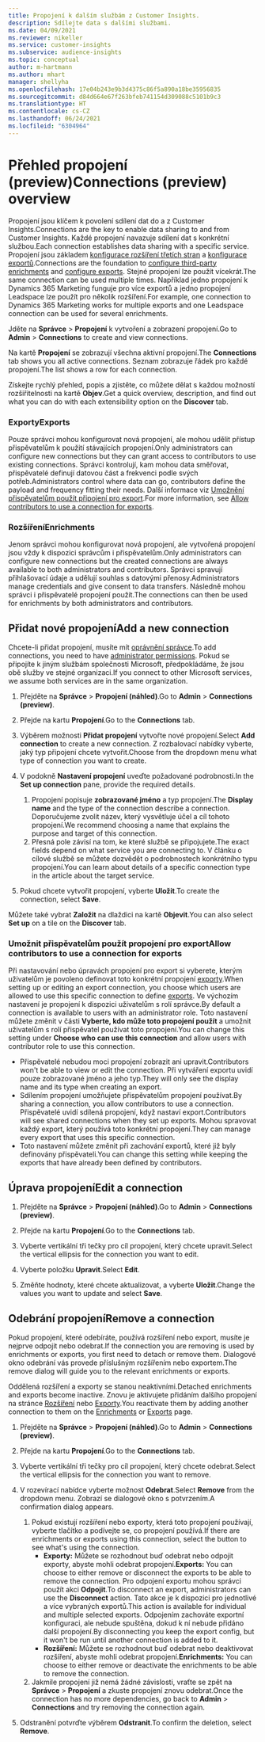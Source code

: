 ```yaml
---
title: Propojení k dalším službám z Customer Insights.
description: Sdílejte data s dalšími službami.
ms.date: 04/09/2021
ms.reviewer: nikeller
ms.service: customer-insights
ms.subservice: audience-insights
ms.topic: conceptual
author: m-hartmann
ms.author: mhart
manager: shellyha
ms.openlocfilehash: 17e04b243e9b3d4375c86f5a890a18be35956835
ms.sourcegitcommit: d84d664e67f263bfeb741154d309088c5101b9c3
ms.translationtype: HT
ms.contentlocale: cs-CZ
ms.lasthandoff: 06/24/2021
ms.locfileid: "6304964"
---
```

# <a name="connections-preview-overview"></a><span data-ttu-id="c487b-103">Přehled propojení (preview)</span><span class="sxs-lookup"><span data-stu-id="c487b-103">Connections (preview) overview</span></span>

<span data-ttu-id="c487b-104">Propojení jsou klíčem k povolení sdílení dat do a z Customer Insights.</span><span class="sxs-lookup"><span data-stu-id="c487b-104">Connections are the key to enable data sharing to and from Customer Insights.</span></span> <span data-ttu-id="c487b-105">Každé propojení navazuje sdílení dat s konkrétní službou.</span><span class="sxs-lookup"><span data-stu-id="c487b-105">Each connection establishes data sharing with a specific service.</span></span> <span data-ttu-id="c487b-106">Propojení jsou základem [konfigurace rozšíření třetích stran](enrichment-hub.md) a [konfigurace exportů](export-destinations.md).</span><span class="sxs-lookup"><span data-stu-id="c487b-106">Connections are the foundation to [configure third-party enrichments](enrichment-hub.md) and [configure exports](export-destinations.md).</span></span> <span data-ttu-id="c487b-107">Stejné propojení lze použít vícekrát.</span><span class="sxs-lookup"><span data-stu-id="c487b-107">The same connection can be used multiple times.</span></span> <span data-ttu-id="c487b-108">Například jedno propojení k Dynamics 365 Marketing funguje pro více exportů a jedno propojení Leadspace lze použít pro několik rozšíření.</span><span class="sxs-lookup"><span data-stu-id="c487b-108">For example, one connection to Dynamics 365 Marketing works for multiple exports and one Leadspace connection can be used for several enrichments.</span></span>

<span data-ttu-id="c487b-109">Jděte na **Správce** > **Propojení** k vytvoření a zobrazení propojení.</span><span class="sxs-lookup"><span data-stu-id="c487b-109">Go to **Admin** > **Connections** to create and view connections.</span></span>

<span data-ttu-id="c487b-110">Na kartě **Propojení** se zobrazují všechna aktivní propojení.</span><span class="sxs-lookup"><span data-stu-id="c487b-110">The **Connections** tab shows you all active connections.</span></span> <span data-ttu-id="c487b-111">Seznam zobrazuje řádek pro každé propojení.</span><span class="sxs-lookup"><span data-stu-id="c487b-111">The list shows a row for each connection.</span></span> 

<span data-ttu-id="c487b-112">Získejte rychlý přehled, popis a zjistěte, co můžete dělat s každou možností rozšiřitelnosti na kartě **Objev**.</span><span class="sxs-lookup"><span data-stu-id="c487b-112">Get a quick overview, description, and find out what you can do with each extensibility option on the **Discover** tab.</span></span>

### <a name="exports"></a><span data-ttu-id="c487b-113">Exporty</span><span class="sxs-lookup"><span data-stu-id="c487b-113">Exports</span></span>

<span data-ttu-id="c487b-114">Pouze správci mohou konfigurovat nová propojení, ale mohou udělit přístup přispěvatelům k použití stávajících propojení.</span><span class="sxs-lookup"><span data-stu-id="c487b-114">Only administrators can configure new connections but they can grant access to contributors to use existing connections.</span></span> <span data-ttu-id="c487b-115">Správci kontrolují, kam mohou data směřovat, přispěvatelé definují datovou část a frekvenci podle svých potřeb.</span><span class="sxs-lookup"><span data-stu-id="c487b-115">Administrators control where data can go, contributors define the payload and frequency fitting their needs.</span></span> <span data-ttu-id="c487b-116">Další informace viz [Umožnění přispěvatelům použít připojení pro export](#allow-contributors-to-use-a-connection-for-exports).</span><span class="sxs-lookup"><span data-stu-id="c487b-116">For more information, see [Allow contributors to use a connection for exports](#allow-contributors-to-use-a-connection-for-exports).</span></span>

### <a name="enrichments"></a><span data-ttu-id="c487b-117">Rozšíření</span><span class="sxs-lookup"><span data-stu-id="c487b-117">Enrichments</span></span>

<span data-ttu-id="c487b-118">Jenom správci mohou konfigurovat nová propojení, ale vytvořená propojení jsou vždy k dispozici správcům i přispěvatelům.</span><span class="sxs-lookup"><span data-stu-id="c487b-118">Only administrators can configure new connections but the created connections are always available to both administrators and contributors.</span></span> <span data-ttu-id="c487b-119">Správci spravují přihlašovací údaje a udělují souhlas s datovými přenosy.</span><span class="sxs-lookup"><span data-stu-id="c487b-119">Administrators manage credentials and give consent to data transfers.</span></span> <span data-ttu-id="c487b-120">Následně mohou správci i přispěvatelé propojení použít.</span><span class="sxs-lookup"><span data-stu-id="c487b-120">The connections can then be used for enrichments by both administrators and contributors.</span></span>

## <a name="add-a-new-connection"></a><span data-ttu-id="c487b-121">Přidat nové propojení</span><span class="sxs-lookup"><span data-stu-id="c487b-121">Add a new connection</span></span>

<span data-ttu-id="c487b-122">Chcete-li přidat propojení, musíte mít [oprávnění správce](permissions.md).</span><span class="sxs-lookup"><span data-stu-id="c487b-122">To add connections, you need to have [administrator permissions](permissions.md).</span></span> <span data-ttu-id="c487b-123">Pokud se připojíte k jiným službám společnosti Microsoft, předpokládáme, že jsou obě služby ve stejné organizaci.</span><span class="sxs-lookup"><span data-stu-id="c487b-123">If you connect to other Microsoft services, we assume both services are in the same organization.</span></span>

1. <span data-ttu-id="c487b-124">Přejděte na **Správce** > **Propojení (náhled)**.</span><span class="sxs-lookup"><span data-stu-id="c487b-124">Go to **Admin** > **Connections (preview)**.</span></span>

1. <span data-ttu-id="c487b-125">Přejde na kartu **Propojení**.</span><span class="sxs-lookup"><span data-stu-id="c487b-125">Go to the **Connections** tab.</span></span>

1. <span data-ttu-id="c487b-126">Výběrem možnosti **Přidat propojení** vytvořte nové propojení.</span><span class="sxs-lookup"><span data-stu-id="c487b-126">Select **Add connection** to create a new connection.</span></span> <span data-ttu-id="c487b-127">Z rozbalovací nabídky vyberte, jaký typ připojení chcete vytvořit.</span><span class="sxs-lookup"><span data-stu-id="c487b-127">Choose from the dropdown menu what type of connection you want to create.</span></span>

1. <span data-ttu-id="c487b-128">V podokně **Nastavení propojení** uveďte požadované podrobnosti.</span><span class="sxs-lookup"><span data-stu-id="c487b-128">In the **Set up connection** pane, provide the required details.</span></span> 
   1. <span data-ttu-id="c487b-129">Propojení popisuje **zobrazované jméno** a typ propojení.</span><span class="sxs-lookup"><span data-stu-id="c487b-129">The **Display name** and the type of the connection describe a connection.</span></span> <span data-ttu-id="c487b-130">Doporučujeme zvolit název, který vysvětluje účel a cíl tohoto propojení.</span><span class="sxs-lookup"><span data-stu-id="c487b-130">We recommend choosing a name that explains the purpose and target of this connection.</span></span>
   1. <span data-ttu-id="c487b-131">Přesná pole závisí na tom, ke které službě se připojujete.</span><span class="sxs-lookup"><span data-stu-id="c487b-131">The exact fields depend on what service you are connecting to.</span></span> <span data-ttu-id="c487b-132">V článku o cílové službě se můžete dozvědět o podrobnostech konkrétního typu propojení.</span><span class="sxs-lookup"><span data-stu-id="c487b-132">You can learn about details of a specific connection type in the article about the target service.</span></span>

1. <span data-ttu-id="c487b-133">Pokud chcete vytvořit propojení, vyberte **Uložit**.</span><span class="sxs-lookup"><span data-stu-id="c487b-133">To create the connection, select **Save**.</span></span>

<span data-ttu-id="c487b-134">Můžete také vybrat **Založit** na dlaždici na kartě **Objevit**.</span><span class="sxs-lookup"><span data-stu-id="c487b-134">You can also select **Set up** on a tile on the **Discover** tab.</span></span>

### <a name="allow-contributors-to-use-a-connection-for-exports"></a><span data-ttu-id="c487b-135">Umožnit přispěvatelům použít propojení pro export</span><span class="sxs-lookup"><span data-stu-id="c487b-135">Allow contributors to use a connection for exports</span></span>

<span data-ttu-id="c487b-136">Při nastavování nebo úpravách propojení pro export si vyberete, kterým uživatelům je povoleno definovat toto konkrétní propojení [exporty](export-destinations.md).</span><span class="sxs-lookup"><span data-stu-id="c487b-136">When setting up or editing an export connection, you choose which users are allowed to use this specific connection to define [exports](export-destinations.md).</span></span> <span data-ttu-id="c487b-137">Ve výchozím nastavení je propojení k dispozici uživatelům s rolí správce.</span><span class="sxs-lookup"><span data-stu-id="c487b-137">By default a connection is available to users with an administrator role.</span></span> <span data-ttu-id="c487b-138">Toto nastavení můžete změnit v části **Vyberte, kdo může toto propojení použít** a umožnit uživatelům s rolí přispěvatel používat toto propojení.</span><span class="sxs-lookup"><span data-stu-id="c487b-138">You can change this setting under **Choose who can use this connection** and allow users with contributor role to use this connection.</span></span>

- <span data-ttu-id="c487b-139">Přispěvatelé nebudou moci propojení zobrazit ani upravit.</span><span class="sxs-lookup"><span data-stu-id="c487b-139">Contributors won't be able to view or edit the connection.</span></span> <span data-ttu-id="c487b-140">Při vytváření exportu uvidí pouze zobrazované jméno a jeho typ.</span><span class="sxs-lookup"><span data-stu-id="c487b-140">They will only see the display name and its type when creating an export.</span></span>
- <span data-ttu-id="c487b-141">Sdílením propojení umožňujete přispěvatelům propojení používat.</span><span class="sxs-lookup"><span data-stu-id="c487b-141">By sharing a connection, you allow contributors to use a connection.</span></span> <span data-ttu-id="c487b-142">Přispěvatelé uvidí sdílená propojení, když nastaví export.</span><span class="sxs-lookup"><span data-stu-id="c487b-142">Contributors will see shared connections when they set up exports.</span></span> <span data-ttu-id="c487b-143">Mohou spravovat každý export, který používá toto konkrétní propojení.</span><span class="sxs-lookup"><span data-stu-id="c487b-143">They can manage every export that uses this specific connection.</span></span>
- <span data-ttu-id="c487b-144">Toto nastavení můžete změnit při zachování exportů, které již byly definovány přispěvateli.</span><span class="sxs-lookup"><span data-stu-id="c487b-144">You can change this setting while keeping the exports that have already been defined by contributors.</span></span>

## <a name="edit-a-connection"></a><span data-ttu-id="c487b-145">Úprava propojení</span><span class="sxs-lookup"><span data-stu-id="c487b-145">Edit a connection</span></span>

1. <span data-ttu-id="c487b-146">Přejděte na **Správce** > **Propojení (náhled)**.</span><span class="sxs-lookup"><span data-stu-id="c487b-146">Go to **Admin** > **Connections (preview)**.</span></span>

1. <span data-ttu-id="c487b-147">Přejde na kartu **Propojení**.</span><span class="sxs-lookup"><span data-stu-id="c487b-147">Go to the **Connections** tab.</span></span>

1. <span data-ttu-id="c487b-148">Vyberte vertikální tři tečky pro cíl propojení, který chcete upravit.</span><span class="sxs-lookup"><span data-stu-id="c487b-148">Select the vertical ellipsis for the connection you want to edit.</span></span>

1. <span data-ttu-id="c487b-149">Vyberte položku **Upravit**.</span><span class="sxs-lookup"><span data-stu-id="c487b-149">Select **Edit**.</span></span>

1. <span data-ttu-id="c487b-150">Změňte hodnoty, které chcete aktualizovat, a vyberte **Uložit**.</span><span class="sxs-lookup"><span data-stu-id="c487b-150">Change the values you want to update and select **Save**.</span></span>

## <a name="remove-a-connection"></a><span data-ttu-id="c487b-151">Odebrání propojení</span><span class="sxs-lookup"><span data-stu-id="c487b-151">Remove a connection</span></span>

<span data-ttu-id="c487b-152">Pokud propojení, které odebíráte, používá rozšíření nebo export, musíte je nejprve odpojit nebo odebrat.</span><span class="sxs-lookup"><span data-stu-id="c487b-152">If the connection you are removing is used by enrichments or exports, you first need to detach or remove them.</span></span> <span data-ttu-id="c487b-153">Dialogové okno odebrání vás provede příslušným rozšířením nebo exportem.</span><span class="sxs-lookup"><span data-stu-id="c487b-153">The remove dialog will guide you to the relevant enrichments or exports.</span></span> 

<span data-ttu-id="c487b-154">Oddělená rozšíření a exporty se stanou neaktivními.</span><span class="sxs-lookup"><span data-stu-id="c487b-154">Detached enrichments and exports become inactive.</span></span> <span data-ttu-id="c487b-155">Znovu je aktivujete přidáním dalšího propojení na stránce [Rozšíření](enrichment-hub.md) nebo [Exporty](export-destinations.md).</span><span class="sxs-lookup"><span data-stu-id="c487b-155">You reactivate them by adding another connection to them on the [Enrichments](enrichment-hub.md) or [Exports](export-destinations.md) page.</span></span>

1. <span data-ttu-id="c487b-156">Přejděte na **Správce** > **Propojení (náhled)**.</span><span class="sxs-lookup"><span data-stu-id="c487b-156">Go to **Admin** > **Connections (preview)**.</span></span>

1. <span data-ttu-id="c487b-157">Přejde na kartu **Propojení**.</span><span class="sxs-lookup"><span data-stu-id="c487b-157">Go to the **Connections** tab.</span></span>

1. <span data-ttu-id="c487b-158">Vyberte vertikální tři tečky pro cíl propojení, který chcete odebrat.</span><span class="sxs-lookup"><span data-stu-id="c487b-158">Select the vertical ellipsis for the connection you want to remove.</span></span>

1. <span data-ttu-id="c487b-159">V rozevírací nabídce vyberte možnost **Odebrat**.</span><span class="sxs-lookup"><span data-stu-id="c487b-159">Select **Remove** from the dropdown menu.</span></span> <span data-ttu-id="c487b-160">Zobrazí se dialogové okno s potvrzením.</span><span class="sxs-lookup"><span data-stu-id="c487b-160">A confirmation dialog appears.</span></span>

   1. <span data-ttu-id="c487b-161">Pokud existují rozšíření nebo exporty, která toto propojení používají, vyberte tlačítko a podívejte se, co propojení používá.</span><span class="sxs-lookup"><span data-stu-id="c487b-161">If there are enrichments or exports using this connection, select the button to see what's using the connection.</span></span>
      - <span data-ttu-id="c487b-162">**Exporty:** Můžete se rozhodnout buď odebrat nebo odpojit exporty, abyste mohli odebrat propojení.</span><span class="sxs-lookup"><span data-stu-id="c487b-162">**Exports:** You can choose to either remove or disconnect the exports to be able to remove the connection.</span></span> <span data-ttu-id="c487b-163">Pro odpojení exportu mohou správci použít akci **Odpojit**.</span><span class="sxs-lookup"><span data-stu-id="c487b-163">To disconnect an export, administrators can use the **Disconnect** action.</span></span> <span data-ttu-id="c487b-164">Tato akce je k dispozici pro jednotlivé a více vybraných exportů.</span><span class="sxs-lookup"><span data-stu-id="c487b-164">This action is available for individual and multiple selected exports.</span></span> <span data-ttu-id="c487b-165">Odpojením zachováte exportní konfiguraci, ale nebude spuštěna, dokud k ní nebude přidáno další propojení.</span><span class="sxs-lookup"><span data-stu-id="c487b-165">By disconnecting you keep the export config, but it won't be run until another connection is added to it.</span></span>
      - <span data-ttu-id="c487b-166">**Rozšíření:** Můžete se rozhodnout buď odebrat nebo deaktivovat rozšíření, abyste mohli odebrat propojení.</span><span class="sxs-lookup"><span data-stu-id="c487b-166">**Enrichments:** You can choose to either remove or deactivate the enrichments to be able to remove the connection.</span></span> 
   1. <span data-ttu-id="c487b-167">Jakmile propojení již nemá žádné závislosti, vraťte se zpět na **Správce** > **Propojení** a zkuste propojení znovu odebrat.</span><span class="sxs-lookup"><span data-stu-id="c487b-167">Once the connection has no more dependencies, go back to **Admin** > **Connections** and try removing the connection again.</span></span>

1. <span data-ttu-id="c487b-168">Odstranění potvrďte výběrem **Odstranit**.</span><span class="sxs-lookup"><span data-stu-id="c487b-168">To confirm the deletion, select **Remove**.</span></span>

